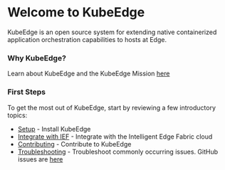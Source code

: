 # Welcome to KubeEdge

KubeEdge is an open source system for extending native containerized application orchestration capabilities to hosts at Edge.

### Why KubeEdge?
Learn about KubeEdge and the KubeEdge Mission [here](../modules/kubeedge.html)  

### First Steps  
To get the most out of KubeEdge, start by reviewing a few introductory topics:  
- [Setup](../setup/setup.html) - Install KubeEdge  
- [Integrate with IEF](../guides/try_kubeedge_with_ief.html) - Integrate with the Intelligent Edge Fabric cloud  
- [Contributing](contribute.html) - Contribute to KubeEdge  
- [Troubleshooting](../troubleshooting/troubleshooting.html) - Troubleshoot commonly occurring issues. GitHub issues are [here](https://github.com/kubeedge/kubeedge/issues)  
